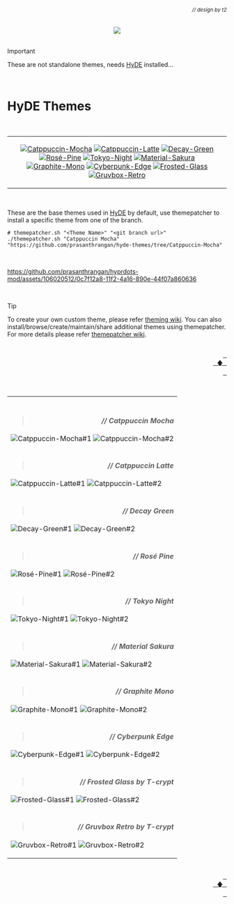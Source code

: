 ###### *<div align = right><sub>// design by t2</sub></div>*
<div align = center>
<img src="https://raw.githubusercontent.com/prasanthrangan/hyprdots/main/Source/assets/hyde_banner.png">
<br><br></div>

> [!IMPORTANT]
> These are not standalone themes, needs [HyDE](https://github.com/prasanthrangan/hyprdots) installed...

<br>

# HyDE Themes

<br><table><tr><td><div align="center">

[![Catppuccin-Mocha](https://placehold.co/150x30/b4befe/11111b?text=Catppuccin-Mocha&font=Oswald)](#-Catppuccin-Mocha)
[![Catppuccin-Latte](https://placehold.co/150x30/dd7878/eff1f5?text=Catppuccin-Latte&font=Oswald)](#-Catppuccin-Latte)
[![Decay-Green](https://placehold.co/150x30/90ceaa/151720?text=Decay-Green&font=Oswald)](#-Decay-Green)
[![Rosé-Pine](https://placehold.co/150x30/c4a7e7/191724?text=Rosé-Pine&font=Oswald)](#-Rosé-Pine)
[![Tokyo-Night](https://placehold.co/150x30/7aa2f7/24283b?text=Tokyo-Night&font=Oswald)](#-Tokyo-Night)
[![Material-Sakura](https://placehold.co/150x30/f2e9e1/b4637a?text=Material-Sakura&font=Oswald)](#-Material-Sakura)
[![Graphite-Mono](https://placehold.co/150x30/a6a6a6/262626?text=Graphite-Mono&font=Oswald)](#-Graphite-Mono)
[![Cyberpunk-Edge](https://placehold.co/150x30/fada16/000000?text=Cyberpunk-Edge&font=Oswald)](#-Cyberpunk-Edge)
[![Frosted-Glass](https://placehold.co/150x30/7ed6ff/1e4c84?text=Frosted-Glass&font=Oswald)](#-Frosted-Glass-by-T-crypt)
[![Gruvbox-Retro](https://placehold.co/150x30/475437/B5CC97?text=Gruvbox-Retro&font=Oswald)](#-Gruvbox-Retro-by-T-crypt)

</td></tr></table></div><br>

These are the base themes used in [HyDE](https://github.com/prasanthrangan/hyprdots) by default, use themepatcher to install a specific theme from one of the branch.

```shell
# themepatcher.sh "<Theme Name>" "<git branch url>"
./themepatcher.sh "Catppuccin Mocha" "https://github.com/prasanthrangan/hyde-themes/tree/Catppuccin-Mocha"
```
<br>

https://github.com/prasanthrangan/hyprdots-mod/assets/106020512/0c7f12a8-11f2-4a16-890e-44f07a860636

<br>

> [!TIP]
> To create your own custom theme, please refer [theming wiki](https://github.com/prasanthrangan/hyprdots/wiki/Theming).
> You can also install/browse/create/maintain/share additional themes using themepatcher.
> For more details please refer [themepatcher wiki](https://github.com/prasanthrangan/hyprdots/wiki/Theming#theme-patcher).

<div align="right">
  <br>
  <a href="#-design-by-t2"><kbd> <br> 🡅 <br> </kbd></a>
</div>

<br><table><td><br>

> #### ***<div align = right>// Catppuccin Mocha</div>***

![Catppuccin-Mocha#1](https://raw.githubusercontent.com/prasanthrangan/hyprdots/main/Source/assets/theme_mocha_1.png)
![Catppuccin-Mocha#2](https://raw.githubusercontent.com/prasanthrangan/hyprdots/main/Source/assets/theme_mocha_2.png)<br><br>

> #### ***<div align = right>// Catppuccin Latte</div>***

![Catppuccin-Latte#1](https://raw.githubusercontent.com/prasanthrangan/hyprdots/main/Source/assets/theme_latte_1.png)
![Catppuccin-Latte#2](https://raw.githubusercontent.com/prasanthrangan/hyprdots/main/Source/assets/theme_latte_2.png)<br><br>

> #### ***<div align = right>// Decay Green</div>***
![Decay-Green#1](https://raw.githubusercontent.com/prasanthrangan/hyprdots/main/Source/assets/theme_decay_1.png)
![Decay-Green#2](https://raw.githubusercontent.com/prasanthrangan/hyprdots/main/Source/assets/theme_decay_2.png)<br><br>

> #### ***<div align = right>// Rosé Pine</div>***
![Rosé-Pine#1](https://raw.githubusercontent.com/prasanthrangan/hyprdots/main/Source/assets/theme_rosine_1.png)
![Rosé-Pine#2](https://raw.githubusercontent.com/prasanthrangan/hyprdots/main/Source/assets/theme_rosine_2.png)<br><br>

> #### ***<div align = right>// Tokyo Night</div>***
![Tokyo-Night#1](https://raw.githubusercontent.com/prasanthrangan/hyprdots/main/Source/assets/theme_tokyo_1.png)
![Tokyo-Night#2](https://raw.githubusercontent.com/prasanthrangan/hyprdots/main/Source/assets/theme_tokyo_2.png)<br><br>

> #### ***<div align = right>// Material Sakura</div>***
![Material-Sakura#1](https://raw.githubusercontent.com/prasanthrangan/hyprdots/main/Source/assets/theme_maura_1.png)
![Material-Sakura#2](https://raw.githubusercontent.com/prasanthrangan/hyprdots/main/Source/assets/theme_maura_2.png)<br><br>

> #### ***<div align = right>// Graphite Mono</div>***
![Graphite-Mono#1](https://raw.githubusercontent.com/prasanthrangan/hyprdots/main/Source/assets/theme_graph_1.png)
![Graphite-Mono#2](https://raw.githubusercontent.com/prasanthrangan/hyprdots/main/Source/assets/theme_graph_2.png)<br><br>

> #### ***<div align = right>// Cyberpunk Edge</div>***
![Cyberpunk-Edge#1](https://raw.githubusercontent.com/prasanthrangan/hyprdots/main/Source/assets/theme_cedge_1.png)
![Cyberpunk-Edge#2](https://raw.githubusercontent.com/prasanthrangan/hyprdots/main/Source/assets/theme_cedge_2.png)<br><br>

> #### ***<div align = right>// Frosted Glass by T-crypt</div>***
![Frosted-Glass#1](https://raw.githubusercontent.com/prasanthrangan/hyprdots/main/Source/assets/theme_frosted_1.png)
![Frosted-Glass#2](https://raw.githubusercontent.com/prasanthrangan/hyprdots/main/Source/assets/theme_frosted_2.png)<br><br>

> #### ***<div align = right>// Gruvbox Retro by T-crypt</div>***
![Gruvbox-Retro#1](https://raw.githubusercontent.com/prasanthrangan/hyprdots/main/Source/assets/theme_gruvbox_1.png)
![Gruvbox-Retro#2](https://raw.githubusercontent.com/prasanthrangan/hyprdots/main/Source/assets/theme_gruvbox_2.png)

</td></table>

<div align="right">
  <br>
  <a href="#-design-by-t2"><kbd> <br> 🡅 <br> </kbd></a>
</div>
